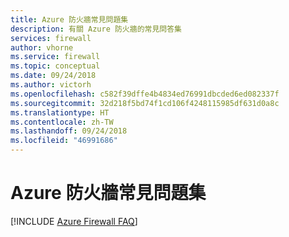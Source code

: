 ```yaml
---
title: Azure 防火牆常見問題集
description: 有關 Azure 防火牆的常見問答集
services: firewall
author: vhorne
ms.service: firewall
ms.topic: conceptual
ms.date: 09/24/2018
ms.author: victorh
ms.openlocfilehash: c582f39dffe4b4834ed76991dbcded6ed082337f
ms.sourcegitcommit: 32d218f5bd74f1cd106f4248115985df631d0a8c
ms.translationtype: HT
ms.contentlocale: zh-TW
ms.lasthandoff: 09/24/2018
ms.locfileid: "46991686"
---
```

# <a name="azure-firewall-faq"></a>Azure 防火牆常見問題集

[!INCLUDE [Azure Firewall FAQ](../../includes/firewall-faq-include.md)]